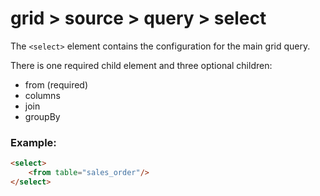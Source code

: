 # grid > source > query > select

The `<select>` element contains the configuration for the main grid query.

There is one required child element and three optional children:

* from (required)
* columns
* join
* groupBy

### Example:

```html
<select>
    <from table="sales_order"/>
</select>
```

